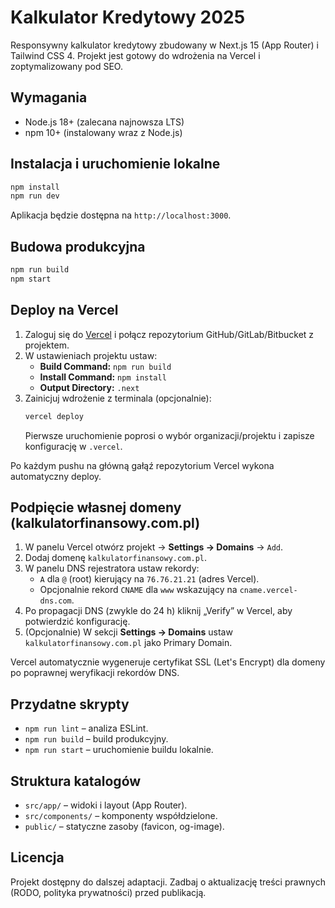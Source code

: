 # Kalkulator Kredytowy 2025

Responsywny kalkulator kredytowy zbudowany w Next.js 15 (App Router) i Tailwind CSS 4. Projekt jest gotowy do wdrożenia na Vercel i zoptymalizowany pod SEO.

## Wymagania
- Node.js 18+ (zalecana najnowsza LTS)
- npm 10+ (instalowany wraz z Node.js)

## Instalacja i uruchomienie lokalne
```bash
npm install
npm run dev
```
Aplikacja będzie dostępna na `http://localhost:3000`.

## Budowa produkcyjna
```bash
npm run build
npm start
```

## Deploy na Vercel
1. Zaloguj się do [Vercel](https://vercel.com/) i połącz repozytorium GitHub/GitLab/Bitbucket z projektem.
2. W ustawieniach projektu ustaw:
   - **Build Command:** `npm run build`
   - **Install Command:** `npm install`
   - **Output Directory:** `.next`
3. Zainicjuj wdrożenie z terminala (opcjonalnie):
   ```bash
   vercel deploy
   ```
   Pierwsze uruchomienie poprosi o wybór organizacji/projektu i zapisze konfigurację w `.vercel`.

Po każdym pushu na główną gałąź repozytorium Vercel wykona automatyczny deploy.

## Podpięcie własnej domeny (kalkulatorfinansowy.com.pl)
1. W panelu Vercel otwórz projekt → **Settings → Domains** → `Add`.
2. Dodaj domenę `kalkulatorfinansowy.com.pl`.
3. W panelu DNS rejestratora ustaw rekordy:
   - `A` dla `@` (root) kierujący na `76.76.21.21` (adres Vercel).
   - Opcjonalnie rekord `CNAME` dla `www` wskazujący na `cname.vercel-dns.com`.
4. Po propagacji DNS (zwykle do 24 h) kliknij „Verify” w Vercel, aby potwierdzić konfigurację.
5. (Opcjonalnie) W sekcji **Settings → Domains** ustaw `kalkulatorfinansowy.com.pl` jako Primary Domain.

Vercel automatycznie wygeneruje certyfikat SSL (Let's Encrypt) dla domeny po poprawnej weryfikacji rekordów DNS.

## Przydatne skrypty
- `npm run lint` – analiza ESLint.
- `npm run build` – build produkcyjny.
- `npm run start` – uruchomienie buildu lokalnie.

## Struktura katalogów
- `src/app/` – widoki i layout (App Router).
- `src/components/` – komponenty współdzielone.
- `public/` – statyczne zasoby (favicon, og-image).

## Licencja
Projekt dostępny do dalszej adaptacji. Zadbaj o aktualizację treści prawnych (RODO, polityka prywatności) przed publikacją.
